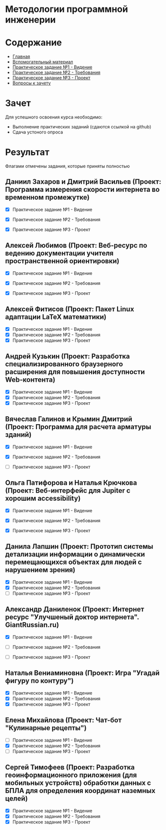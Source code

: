 # Методологии программной инженерии

# Содержание
* [Главная](https://github.com/WrapAndKit/software_engineering/blob/main/README.md)
* [Вспомогательный материал](https://github.com/WrapAndKit/software_engineering/blob/main/support.md)
* [Практическое задание №1 - Видение](https://github.com/WrapAndKit/software_engineering/blob/main/practice_1.md)
* [Практическое задание №2 - Требования](https://github.com/WrapAndKit/software_engineering/blob/main/practice_2.md)
* [Практическое задание №3 - Проект](https://github.com/WrapAndKit/software_engineering/blob/main/practice_3.md)
* [Вопросы к зачету](https://github.com/WrapAndKit/software_engineering/blob/main/questions.md)
# Зачет
Для успешного освоения курса необходимо:

* Выполнение практических заданий (сдаются ссылкой на github)
* Сдача устоного опроса

# Результат
Флагами отмечены задания, которые приняты полностью

## Даниил Захаров и Дмитрий Васильев (Проект: Программа измерения скорости интернета во временном промежутке)
- [X] Практическое задание №1 - Видение
- [X] Практическое задание №2 - Требования
- [X] Практическое задание №3 - Проект


## Алексей Любимов (Проект: Веб-ресурс по ведению документации учителя пространственной ориентировки)
- [X] Практическое задание №1 - Видение
- [X] Практическое задание №2 - Требования
- [X] Практическое задание №3 - Проект


## Алексей Фитисов (Проект:  Пакет Linux адаптации LaTeX математики)
- [X] Практическое задание №1 - Видение
- [X] Практическое задание №2 - Требования
- [X] Практическое задание №3 - Проект

## Андрей Кузькин (Проект:  Разработка специализированного браузерного расширения для повышения доступности Web-контента)
- [X] Практическое задание №1 - Видение
- [X] Практическое задание №2 - Требования
- [X] Практическое задание №3 - Проект

## Вячеслав Галинов и Крымин Дмитрий (Проект: Программа для расчета арматуры зданий)
- [X] Практическое задание №1 - Видение
- [X] Практическое задание №2 - Требования
- [ ] Практическое задание №3 - Проект


## Ольга Патифорова и Наталья Крючкова (Проект: Веб-интерфейс для Jupiter с хорошим accessibility)
- [X] Практическое задание №1 - Видение
- [X] Практическое задание №2 - Требования
- [X] Практическое задание №3 - Проект


## Данила Лапшин (Проект: Прототип системы детализации информации о динамически перемещающихся объектах для людей с нарушением зрения)
- [X] Практическое задание №1 - Видение
- [X] Практическое задание №2 - Требования
- [ ] Практическое задание №3 - Проект

## Александр Даниленок (Проект: Интернет ресурс "Улучшеный доктор интернета". GiantRussian.ru)
- [X] Практическое задание №1 - Видение
- [ ] Практическое задание №2 - Требования
- [ ] Практическое задание №3 - Проект


## Наталья Вениаминовна (Проект: Игра "Угадай фигуру по контуру")
- [X] Практическое задание №1 - Видение
- [X] Практическое задание №2 - Требования
- [X] Практическое задание №3 - Проект

## Елена Михайлова (Проект: Чат-бот "Кулинарные рецепты")
- [ ] Практическое задание №1 - Видение
- [X] Практическое задание №2 - Требования
- [ ] Практическое задание №3 - Проект

## Сергей Тимофеев (Проект: Разработка геоинформационного приложения (для мобильных устройств) обработки данных с БПЛА для определения координат наземных целей)
- [X] Практическое задание №1 - Видение
- [X] Практическое задание №2 - Требования
- [X] Практическое задание №3 - Проект
